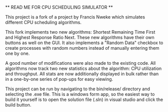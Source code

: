 ** READ ME FOR CPU SCHEDULING SIMULATOR **

This project is a fork of a project by Francis Nweke which simulates different CPU scheduling algorithms.

This fork implements two new algorithms: Shortest Remaining Time First and Highest Response Ratio Next. These new algorithms have their own buttons as well on the GUI. It also implements a "Random Data" checkbox to create processes with random numbers instead of manually entering them one by one.

A good number of modifications were also made to the existing code. All algorithms now track two new statistics about the algorithm: CPU utilization and throughput. All stats are now additionally displayed in bulk rather than in a one-by-one series of pop-ups for easy viewing.

This project can be run by navigating to the bin/release/ directory and selecting the .exe file. This is a windows form app, so the easiest way to build it yourself is to open the solution file (.sln) in visual studio and click the build button.
